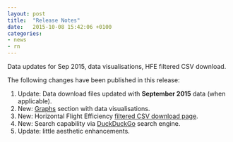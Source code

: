 ```yaml
---
layout: post
title:  "Release Notes"
date:   2015-10-08 15:42:06 +0100
categories:
- news
- rn
---
```


Data updates for Sep 2015, data visualisations, HFE filtered CSV download.

The following changes have been published in this release:

1. Update: Data download files updated with **September 2015** data (when applicable).
1. New: [Graphs]({{site.url}}/graphs/) section with data visualisations.
1. New: Horizontal Flight Efficiency [filtered CSV download page]({{site.url}}/data/set/hfe/horizontal_flight_efficiency.html).
1. New: Search capability via [DuckDuckGo](https://duckduckgo.com) search engine.
2. Update: little aesthetic enhancements.

